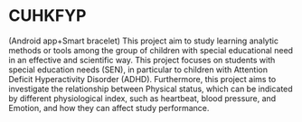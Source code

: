 # CUHKFYP
(Android app+Smart bracelet)
This project aim to study learning analytic methods or tools among the group of children with special educational need in an effective and scientific way. This project focuses on students with special education needs (SEN), in particular to children with Attention Deficit Hyperactivity Disorder (ADHD). Furthermore, this project aims to investigate the relationship between Physical status, which can be indicated by different physiological index, such as heartbeat, blood pressure, and Emotion, and how they can affect study performance. 
